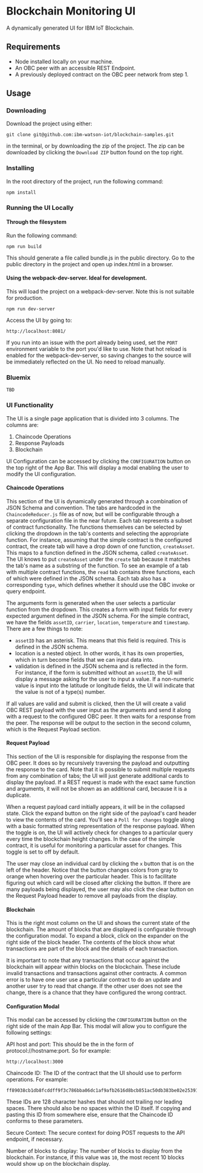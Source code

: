 Blockchain Monitoring UI
=========================
A dynamically generated UI for IBM IoT Blockchain.

Requirements
-----------------
* Node installed locally on your machine.
* An OBC peer with an accessible REST Endpoint.
* A previously deployed contract on the OBC peer network from step 1.

Usage
-----------------
### Downloading
Download the project using either:
```
git clone git@github.com:ibm-watson-iot/blockchain-samples.git
```
in the terminal, or by downloading the zip of the project. The zip can be downloaded by clicking the `Download ZIP` button found on the top right.

### Installing
In the root directory of the project, run the following command:
```
npm install
```

### Running the UI Locally
#### Through the filesystem
Run the following command:
```
npm run build
```
This should generate a file called bundle.js in the public directory. Go to the public directory in the project and open up index.html in a browser.

#### Using the webpack-dev-server. Ideal for development.
This will load the project on a webpack-dev-server. Note this is not suitable for production.
```
npm run dev-server
```

Access the UI by going to:
```
http://localhost:8081/
```

If you run into an issue with the port already being used, set the `PORT` environment variable to the port you'd like to use. Note that hot reload is enabled for the webpack-dev-server, so saving changes to the source will be immediately reflected on the UI. No need to reload manually.

### Bluemix
```
TBD
```

### UI Functionality
The UI is a single page application that is divided into 3 columns. The columns are:
1. Chaincode Operations
2. Response Payloads
3. Blockchain

UI Configuration can be accessed by clicking the `CONFIGURATION` button on the top right of the App Bar. This will display a modal enabling the user to modify the UI configuration.

#### Chaincode Operations
This section of the UI is dynamically generated through a combination of JSON Schema and convention. The tabs are hardcoded in the `ChaincodeReducer.js` file as of now, but will be configurable through a separate configuration file in the near future. Each tab represents a subset of contract functionality. The functions themselves can be selected by clicking the dropdown in the tab's contents and selecting the appropriate function. For instance, assuming that the simple contract is the configured contract, the create tab will have a drop down of one function, `createAsset`. This maps to a function defined in the JSON schema, called `createAsset`. The UI knows to put `createAsset` under the `create` tab because it matches the tab's name as a substring of the function. To see an example of a tab with multiple contract functions, the `read` tab contains three functions, each of which were defined in the JSON schema. Each tab also has a corresponding `type`, which defines whether it should use the OBC invoke or query endpoint.

The arguments form is generated when the user selects a particular function from the dropdown. This creates a form with input fields for every expected argument defined in the JSON schema. For the simple contract, we have the fields `assetID`, `carrier`, `location`, `temperature` and `timestamp`. There are a few things to note:
- `assetID` has an asterisk. This means that this field is required. This is defined in the JSON schema.
- location is a nested object. In other words, it has its own properties, which in turn become fields that we can input data into.
- validation is defined in the JSON schema and is reflected in the form. For instance, if the form is submitted without an `assetID`, the UI will display a message asking for the user to input a value. If a non-numeric value is input into the latitude or longitude fields, the UI will indicate that the value is not of a type(s) number.

If all values are valid and submit is clicked, then the UI will create a valid OBC REST payload with the user input as the arguments and send it along with a request to the configured OBC peer. It then waits for a response from the peer. The response will be output to the section in the second column, which is the Request Payload section.

#### Request Payload
This section of the UI is responsible for displaying the response from the OBC peer. It does so by recursively traversing the payload and outputting the response to the card. Note that it is possible to submit multiple requests from any combination of tabs; the UI will just generate additional cards to display the payload. If a REST request is made with the exact same function and arguments, it will not be shown as an additional card, because it is a duplicate.

When a request payload card initially appears, it will be in the collapsed state. Click the expand button on the right side of the payload's card header to view the contents of the card. You'll see a `Poll for changes` toggle along with a basic formatted string representation of the response payload. When the toggle is on, the UI will actively check for changes to a particular query every time the blockchain height changes. In the case of the simple contract, it is useful for monitoring a particular asset for changes. This toggle is set to off by default.

The user may close an individual card by clicking the `x` button that is on the left of the header. Notice that the button changes colors from gray to orange when hovering over the particular header. This is to facilitate figuring out which card will be closed after clicking the button. If there are many payloads being displayed, the user may also click the clear button on the Request Payload header to remove all payloads from the display.

#### Blockchain
This is the right most column on the UI and shows the current state of the blockchain. The amount of blocks that are displayed is configurable through the configuration modal. To expand a block, click on the expander on the right side of the block header. The contents of the block show what transactions are part of the block and the details of each transaction.

It is important to note that any transactions that occur against the blockchain will appear within blocks on the blockchain. These include invalid transactions and transactions against other contracts. A common error is to have one user use a particular contract to do an update and another user try to read that change. If the other user does not see the change, there is a chance that they have configured the wrong contract.

#### Configuration Modal
This modal can be accessed by clicking the `CONFIGURATION` button on the right side of the main App Bar. This modal will allow you to configure the following settings:

API host and port: This should be the in the form of protocol://hostname:port. So for example:
```
http://localhost:3000
```
Chaincode ID: The ID of the contract that the UI should use to perform operations. For example:
```
ff89038cb1db8fcddff9f3c786bba06dc1af9afb2616d8bcb851ac50db383be02e25391d979c5eaa499abf2845df270089eb9ac982cf3dec880d24ff70cf95d9
```
These IDs are 128 character hashes that should not trailing nor leading spaces. There should also be no spaces within the ID itself. If copying and pasting this ID from somewhere else, ensure that the Chaincode ID conforms to these parameters.

Secure Context: The secure context for doing POST requests to the API endpoint, if necessary.

Number of blocks to display: The number of blocks to display from the blockchain. For instance, if this value was `10`, the most recent 10 blocks would show up on the blockchain display.
